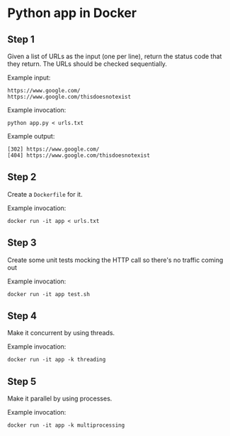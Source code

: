 # Python app in Docker

## Step 1

Given a list of URLs as the input (one per line), return the status code that they return. The URLs should be checked sequentially.

Example input:

	https://www.google.com/
	https://www.google.com/thisdoesnotexist

Example invocation:

	python app.py < urls.txt

Example output:

	[302] https://www.google.com/
	[404] https://www.google.com/thisdoesnotexist


## Step 2

Create a `Dockerfile` for it.

Example invocation:

	docker run -it app < urls.txt
	

## Step 3

Create some unit tests mocking the HTTP call so there's no traffic coming out

Example invocation:

	docker run -it app test.sh

	
## Step 4

Make it concurrent by using threads.

Example invocation:

	docker run -it app -k threading
	
	
## Step 5

Make it parallel by using processes.

Example invocation:

	docker run -it app -k multiprocessing

